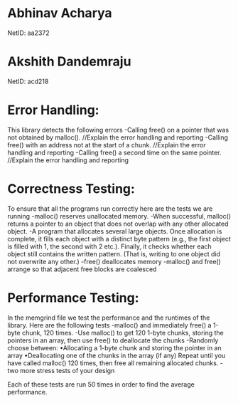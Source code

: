 # Abhinav Acharya 
NetID: aa2372
# Akshith Dandemraju
NetID: acd218

# Error Handling:
This library detects the following errors
-Calling free() on a pointer that was not obtained by malloc().
//Explain the error handling and reporting
-Calling free() with an address not at the start of a chunk.
//Explain the error handling and reporting
-Calling free() a second time on the same pointer.
//Explain the error handling and reporting
# Correctness Testing:
To ensure that all the programs run correctly here are the tests we are running
    -malloc() reserves unallocated memory.
    -When successful, malloc() returns a pointer to an object that does not overlap with any other allocated object.
    -A program that allocates several large objects. Once allocation is complete, it fills each object with a distinct byte pattern (e.g., the first object is filled with 1, the second with 2 etc.). Finally, it checks whether each object still contains the written pattern. (That is, writing to one object did not overwrite any other.)
    -free() deallocates memory
    -malloc() and free() arrange so that adjacent free blocks are coalesced

# Performance Testing:
In the memgrind file we test the performance and the runtimes of the library. Here are the following tests
    -malloc() and immediately free() a 1-byte chunk, 120 times.
    -Use malloc() to get 120 1-byte chunks, storing the pointers in an array, then use free() to deallocate the chunks
    -Randomly choose between:
        •Allocating a 1-byte chunk and storing the pointer in an array
        •Deallocating one of the chunks in the array (if any)
    Repeat until you have called malloc() 120 times, then free all remaining allocated chunks.
    -two more stress tests of your design

Each of these tests are run 50 times in order to find the average performance.
